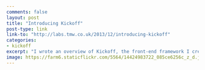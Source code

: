 ```yaml
---
comments: false
layout: post
title: "Introducing Kickoff"
post-type: link
link-to: "http://labs.tmw.co.uk/2013/12/introducing-kickoff"
categories:
- kickoff
excerpt: "I wrote an overview of Kickoff, the front-end framework I created, for the TMW Labs blog."
image: https://farm6.staticflickr.com/5564/14424983722_085ce6256c_z_d.jpg
---
```



